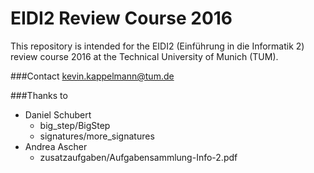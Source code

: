 # EIDI2 Review Course 2016
This repository is intended for the EIDI2 (Einführung in die Informatik 2) review course 2016 at the Technical University of Munich (TUM).

###Contact
kevin.kappelmann@tum.de

###Thanks to 
* Daniel Schubert
  * big_step/BigStep
  * signatures/more_signatures
* Andrea Ascher
  * zusatzaufgaben/Aufgabensammlung-Info-2.pdf
